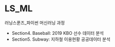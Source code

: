 # LS_ML
러닝스푼즈_파이썬 머신러닝 과정

- Section4. Baseball: 2019 KBO 선수 데이터 분석
- Section5. Subway: 지하철 이용현황 공공데이터 분석
